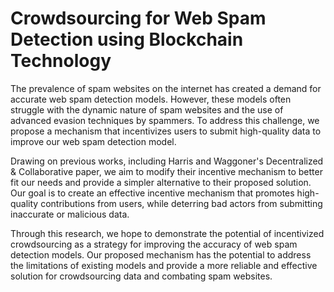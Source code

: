 # Crowdsourcing for Web Spam Detection using Blockchain Technology

The prevalence of spam websites on the internet has created a demand for accurate web spam detection models. However, these models often struggle with the dynamic nature of spam websites and the use of advanced evasion techniques by spammers. To address this challenge, we propose a mechanism that incentivizes users to submit high-quality data to improve our web spam detection model.

Drawing on previous works, including Harris and Waggoner's Decentralized & Collaborative paper, we aim to modify their incentive mechanism to better fit our needs and provide a simpler alternative to their proposed solution. Our goal is to create an effective incentive mechanism that promotes high-quality contributions from users, while deterring bad actors from submitting inaccurate or malicious data.

Through this research, we hope to demonstrate the potential of incentivized crowdsourcing as a strategy for improving the accuracy of web spam detection models. Our proposed mechanism has the potential to address the limitations of existing models and provide a more reliable and effective solution for crowdsourcing data and combating spam websites.


